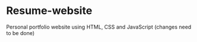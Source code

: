 # Resume-website
Personal portfolio website using HTML, CSS and JavaScript
(changes need to be done)
